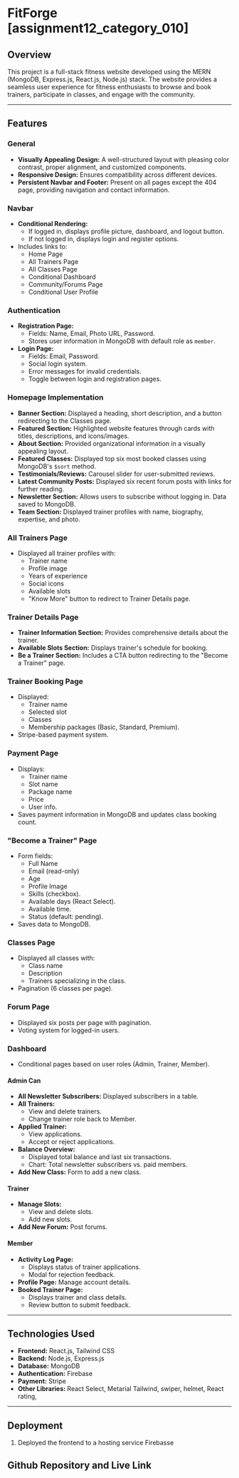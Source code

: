 # FitForge [assignment12_category_010]

## Overview
This project is a full-stack fitness website developed using the MERN (MongoDB, Express.js, React.js, Node.js) stack. The website provides a seamless user experience for fitness enthusiasts to browse and book trainers, participate in classes, and engage with the community.

---

## Features

### General
- **Visually Appealing Design:** A well-structured layout with pleasing color contrast, proper alignment, and customized components.
- **Responsive Design:** Ensures compatibility across different devices.
- **Persistent Navbar and Footer:** Present on all pages except the 404 page, providing navigation and contact information.

### Navbar
- **Conditional Rendering:** 
  - If logged in, displays profile picture, dashboard, and logout button.
  - If not logged in, displays login and register options.
- Includes links to:
  - Home Page
  - All Trainers Page
  - All Classes Page
  - Conditional Dashboard
  - Community/Forums Page
  - Conditional User Profile

### Authentication
- **Registration Page:**
  - Fields: Name, Email, Photo URL, Password.
  - Stores user information in MongoDB with default role as `member`.
- **Login Page:**
  - Fields: Email, Password.
  - Social login system.
  - Error messages for invalid credentials.
  - Toggle between login and registration pages.

### Homepage Implementation
- **Banner Section:** Displayed a heading, short description, and a button redirecting to the Classes page.
- **Featured Section:** Highlighted website features through cards with titles, descriptions, and icons/images.
- **About Section:** Provided organizational information in a visually appealing layout.
- **Featured Classes:** Displayed top six most booked classes using MongoDB's `$sort` method.
- **Testimonials/Reviews:** Carousel slider for user-submitted reviews.
- **Latest Community Posts:** Displayed six recent forum posts with links for further reading.
- **Newsletter Section:** Allows users to subscribe without logging in. Data saved to MongoDB.
- **Team Section:** Displayed trainer profiles with name, biography, expertise, and photo.

### All Trainers Page
- Displayed all trainer profiles with:
  - Trainer name
  - Profile image
  - Years of experience
  - Social icons
  - Available slots
  - "Know More" button to redirect to Trainer Details page.

### Trainer Details Page
- **Trainer Information Section:** Provides comprehensive details about the trainer.
- **Available Slots Section:** Displays trainer's schedule for booking.
- **Be a Trainer Section:** Includes a CTA button redirecting to the "Become a Trainer" page.

### Trainer Booking Page
- Displayed:
  - Trainer name
  - Selected slot
  - Classes
  - Membership packages (Basic, Standard, Premium).
- Stripe-based payment system.

### Payment Page
- Displays:
  - Trainer name
  - Slot name
  - Package name
  - Price
  - User info.
- Saves payment information in MongoDB and updates class booking count.

### "Become a Trainer" Page
- Form fields:
  - Full Name
  - Email (read-only)
  - Age
  - Profile Image
  - Skills (checkbox).
  - Available days (React Select).
  - Available time.
  - Status (default: pending).
- Saves data to MongoDB.

### Classes Page
- Displayed all classes with:
  - Class name
  - Description
  - Trainers specializing in the class.
- Pagination (6 classes per page).

### Forum Page
- Displayed six posts per page with pagination.
- Voting system for logged-in users.

### Dashboard
- Conditional pages based on user roles (Admin, Trainer, Member).

#### Admin Can 
- **All Newsletter Subscribers:** Displayed subscribers in a table.
- **All Trainers:**
  - View and delete trainers.
  - Change trainer role back to Member.
- **Applied Trainer:**
  - View applications.
  - Accept or reject applications.
- **Balance Overview:**
  - Displayed total balance and last six transactions.
  - Chart: Total newsletter subscribers vs. paid members.
- **Add New Class:** Form to add a new class.

#### Trainer
- **Manage Slots:**
  - View and delete slots.
  - Add new slots.
- **Add New Forum:** Post forums.

#### Member
- **Activity Log Page:**
  - Displays status of trainer applications.
  - Modal for rejection feedback.
- **Profile Page:** Manage account details.
- **Booked Trainer Page:**
  - Displays trainer and class details.
  - Review button to submit feedback.

---

## Technologies Used
- **Frontend:** React.js, Tailwind CSS
- **Backend:** Node.js, Express.js
- **Database:** MongoDB
- **Authentication:** Firebase
- **Payment:** Stripe
- **Other Libraries:** React Select, Metarial Tailwind, swiper, helmet, React rating,

---



## Deployment

1. Deployed the frontend to a hosting service Firebasse 


## Github Repository and Live Link 

